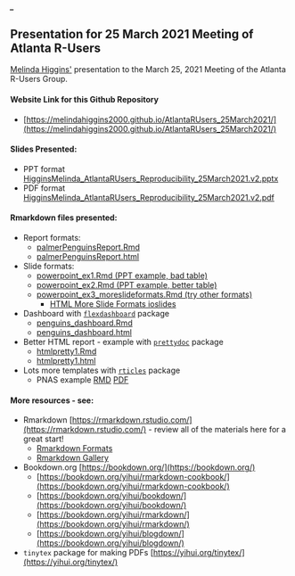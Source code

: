 ##### _


## Presentation for 25 March 2021 Meeting of Atlanta R-Users

[Melinda Higgins'](https://melindahiggins.netlify.app/) presentation to the March 25, 2021 Meeting of the Atlanta R-Users Group.

#### Website Link for this Github Repository

* [https://melindahiggins2000.github.io/AtlantaRUsers_25March2021/](https://melindahiggins2000.github.io/AtlantaRUsers_25March2021/)

#### Slides Presented:

* PPT format [HigginsMelinda_AtlantaRUsers_Reproducibility_25March2021.v2.pptx](https://github.com/melindahiggins2000/AtlantaRUsers_25March2021/raw/main/HigginsMelinda_AtlantaRUsers_Reproducibility_25March2021.v2.pptx)
* PDF format [HigginsMelinda_AtlantaRUsers_Reproducibility_25March2021.v2.pdf](https://melindahiggins2000.github.io/AtlantaRUsers_25March2021/HigginsMelinda_AtlantaRUsers_Reproducibility_25March2021.v2.pdf)

#### Rmarkdown files presented:

* Report formats:
  - [palmerPenguinsReport.Rmd](https://github.com/melindahiggins2000/AtlantaRUsers_25March2021/blob/main/palmerPenguinsReport.Rmd)
  - [palmerPenguinsReport.html](https://melindahiggins2000.github.io/AtlantaRUsers_25March2021/palmerPenguinsReport.html)
* Slide formats:
  - [powerpoint_ex1.Rmd (PPT example, bad table)](https://github.com/melindahiggins2000/AtlantaRUsers_25March2021/blob/main/powerpoint_ex1.Rmd)
  - [powerpoint_ex2.Rmd (PPT example, better table)](https://github.com/melindahiggins2000/AtlantaRUsers_25March2021/blob/main/powerpoint_ex2.Rmd)
  - [powerpoint_ex3_moreslideformats.Rmd (try other formats)](https://github.com/melindahiggins2000/AtlantaRUsers_25March2021/blob/main/powerpoint_ex3_moreslideformats.Rmd)
    - [HTML More Slide Formats ioslides](https://melindahiggins2000.github.io/AtlantaRUsers_25March2021/powerpoint_ex3_moreslideformats.html#1)
* Dashboard with [`flexdashboard`](https://rmarkdown.rstudio.com/flexdashboard/index.html) package
  - [penguins_dashboard.Rmd](https://github.com/melindahiggins2000/AtlantaRUsers_25March2021/blob/main/penguins_dashboard.Rmd)
  - [penguins_dashboard.html](https://melindahiggins2000.github.io/AtlantaRUsers_25March2021/penguins_dashboard.html)
* Better HTML report - example with [`prettydoc`](https://statr.me/2016/08/creating-pretty-documents-with-the-prettydoc-package/) package
  - [htmlpretty1.Rmd](https://github.com/melindahiggins2000/AtlantaRUsers_25March2021/blob/main/htmlpretty1.Rmd)
  - [htmlpretty1.html](https://melindahiggins2000.github.io/AtlantaRUsers_25March2021/htmlpretty1.html)
* Lots more templates with [`rticles`](https://github.com/rstudio/rticles) package
  - PNAS example [RMD](https://github.com/melindahiggins2000/AtlantaRUsers_25March2021/blob/main/PNAS%20Example/PNAS%20Example.Rmd) [PDF](https://melindahiggins2000.github.io/AtlantaRUsers_25March2021/PNAS%20Example/PNAS-Example.pdf)

#### More resources - see:

* Rmarkdown [https://rmarkdown.rstudio.com/](https://rmarkdown.rstudio.com/) - review all of the materials here for a great start!
  - [Rmarkdown Formats](https://rmarkdown.rstudio.com/formats.html)
  - [Rmarkdown Gallery](https://rmarkdown.rstudio.com/gallery.html)
* Bookdown.org [https://bookdown.org/](https://bookdown.org/)
  - [https://bookdown.org/yihui/rmarkdown-cookbook/](https://bookdown.org/yihui/rmarkdown-cookbook/)
  - [https://bookdown.org/yihui/bookdown/](https://bookdown.org/yihui/bookdown/)
  - [https://bookdown.org/yihui/rmarkdown/](https://bookdown.org/yihui/rmarkdown/)
  - [https://bookdown.org/yihui/blogdown/](https://bookdown.org/yihui/blogdown/)
* `tinytex` package for making PDFs [https://yihui.org/tinytex/](https://yihui.org/tinytex/)




